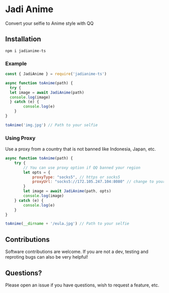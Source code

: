 # Jadi Anime

Convert your selfie to Anime style with QQ

## Installation

```
npm i jadianime-ts
```

### Example

```js
const { JadiAnime } = require('jadianime-ts')

async function toAnime(path) {
  try {
  let image = await JadiAnime(path)
  console.log(image)
  } catch (e) {
        console.log(e)
    }
}

toAnime('img.jpg') // Path to your selfie
```

### Using Proxy
Use a proxy from a country that is not banned like Indonesia, Japan, etc.
```js
async function toAnime(path) {
    try {
        // You can use proxy option if QQ banned your region
        let opts = {
            proxyType: "socks5", // https or socks5
            proxyUrl: "socks5://172.105.247.104:8080" // change to your proxy url
        }
        let image = await JadiAnime(path, opts)
        console.log(image)
    } catch (e) {
        console.log(e)
    }
}

toAnime(__dirname + '/eula.jpg') // Path to your selfie
```

## Contributions

Software contributions are welcome. If you are not a dev, testing and reproting bugs can also be very helpful!

## Questions?

Please open an issue if you have questions, wish to request a feature, etc.